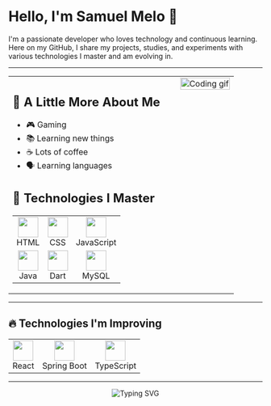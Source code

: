 # Hello, I'm Samuel Melo 👋

I'm a passionate developer who loves technology and continuous learning.  
Here on my GitHub, I share my projects, studies, and experiments with various technologies I master and am evolving in.

---

<table>
<tr>

<td style="vertical-align: top; padding-right: 2rem; max-width: 350px;">

<h2>🎯 A Little More About Me</h2>

<ul>
  <li>🎮 Gaming</li>
  <li>📚 Learning new things</li>
  <li>☕ Lots of coffee</li>
  <li>🗣️ Learning languages</li>
</ul>

<h2>🚀 Technologies I Master</h2>

<table>
  <tr>
    <td align="center"><img src="https://cdn.jsdelivr.net/gh/devicons/devicon/icons/html5/html5-original.svg" width="40" /><br>HTML</td>
    <td align="center"><img src="https://cdn.jsdelivr.net/gh/devicons/devicon/icons/css3/css3-original.svg" width="40" /><br>CSS</td>
    <td align="center"><img src="https://cdn.jsdelivr.net/gh/devicons/devicon/icons/javascript/javascript-original.svg" width="40" /><br>JavaScript</td>
  </tr>
  <tr>
    <td align="center"><img src="https://cdn.jsdelivr.net/gh/devicons/devicon/icons/java/java-original.svg" width="40" /><br>Java</td>
    <td align="center"><img src="https://cdn.jsdelivr.net/gh/devicons/devicon/icons/dart/dart-original.svg" width="40" /><br>Dart</td>
    <td align="center"><img src="https://cdn.jsdelivr.net/gh/devicons/devicon/icons/mysql/mysql-original.svg" width="40" /><br>MySQL</td>
  </tr>
</table>

</td>

<td style="vertical-align: top; max-width: 400px;">

<img src="https://i.pinimg.com/originals/16/5f/5a/165f5a7188c7a5164debaabd406ef43c.gif" width="100%" alt="Coding gif" />

</td>

</tr>
</table>

---

## 🔥 Technologies I'm Improving

<table>
  <tr>
    <td align="center"><img src="https://cdn.jsdelivr.net/gh/devicons/devicon/icons/react/react-original.svg" width="40" /><br>React</td>
    <td align="center"><img src="https://cdn.jsdelivr.net/gh/devicons/devicon/icons/spring/spring-original.svg" width="40" /><br>Spring Boot</td>
    <td align="center"><img src="https://cdn.jsdelivr.net/gh/devicons/devicon/icons/typescript/typescript-original.svg" width="40" /><br>TypeScript</td>
  </tr>
</table>

---

<div align="center">

![Typing SVG](https://readme-typing-svg.demolab.com?font=Fira+Code&size=24&duration=4000&pause=1000&color=00F7FF&center=true&vCenter=true&width=380&height=40&lines=Welcome+to+my+GitHub!;Let's+code+together!;Always+learning+and+sharing!)

</div>

